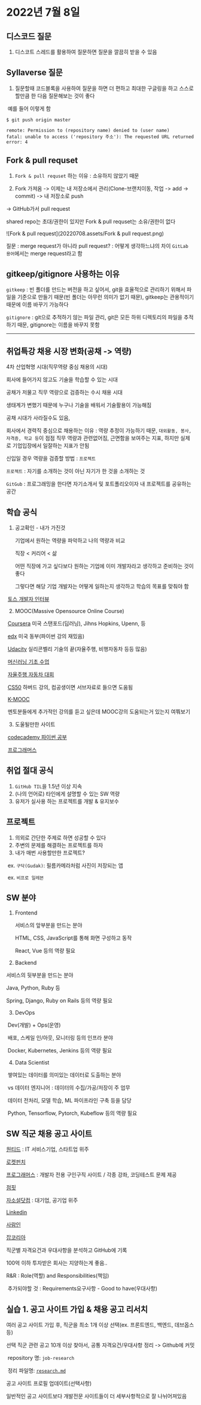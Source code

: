 # 2022년 7월 8일



## 디스코드 질문

1. 디스코트 스레드를 활용하여 질문하면 질문을 깔끔히 받을 수 있음

 

##  Syllaverse 질문

1. 질문할때 코드블록을 사용하여 질문을 하면 더 편하고 최대한 구글링을 하고 스스로 할만큼 한 다음 질문해보는 것이 좋다

​	예를 들어 이렇게 함

```
$ git push origin master

remote: Permission to (repository name) denied to (user name)
fatal: unable to access ('repository 주소'): The requested URL returned error: 4
```





## Fork & pull requset

1. `Fork & pull requset` 하는 이유 : 소유하지 않았기 때문

2. Fork 가져옴 -> 이제는 내 저장소에서 관리(Clone-브랜치이동, 작업 -> add -> commit) -> 내 저장소로 push

-> GitHub가서 pull request

shared repo는 초대/권한이 있지만 Fork & pull requset는 소유/권한이 없다

![Fork & pull request](20220708.assets/Fork & pull request.png)

질문 : merge request가 아니라 pull request? : 어떻게 생각하느냐의 차이 `GitLab 용어`에서는 merge request라고 함



## gitkeep/gitignore 사용하는 이유

`gitkeep` : 빈 폴더를 만드는 버전을 하고 싶어서, git을 효율적으로 관리하기 위해서 파일을 기준으로 만들기 때문(빈 폴더는 아무런 의미가 없기 때문), gitkeep는 관용적이기 때문에 이름 바꾸기 가능하다

`gitignore` : git으로 추적하기 않는 파일 관리, git은 모든 하위 디렉토리의 파일을 추적하기 때문, gitignore는 이름을 바꾸지 못함



---



## 취업특강 채용 시장 변화(공채 -> 역량)

4차 산업혁명 시대(직무역량 중심 채용의 시대)

회사에 들어가지 않고도 기술을 학습할 수 있는 시대

공채가 저물고 직무 역량으로 검증하는 수시 채용 시대

생태계가 변했기 때문에 누구나 기술을 배워서 기술활용이 가능해짐

공채 시대가 사라질수도 있음,

회사에서 경력직 중심으로 채용하는 이유 : 역량 추정이 가능하기 때문, `대외활동, 봉사, 자격증, 학교 등`이 점점 직무 역량과 관련없어짐, 근면함을 보여주는 지표, 하지만 실제로 기업입장에서 일잘하는 지표가 안됨

신입일 경우 역량을 검증할 방법 : `프로젝트` 

`프로젝트` : 자기를 소개하는 것이 아닌 자기가 한 것을 소개하는 것

`GitGub` : 프로그래밍을 한다면 자기소개서 및 포트폴리오이자 내 프로젝트를 공유하는 공간



## 학습 공식

1. 공고확인 - 내가 가진것

   기업에서 원하는 역량을 파악하고 나의 역량과 비교

   직장 < 커리어 < 삶

   어떤 직장에 가고 싶다보다 원하는 기업에 이미 개발자라고 생각하고 준비하는 것이 좋다

   그렇다면 해당 기업 개발자는 어떻게 일하는지 생각하고 학습의 목표를 맞춰야 함

​		[토스 개발자 인터뷰](https://www.youtube.com/results?search_query=slash+21)

2. MOOC(Massive Opensource Online Course)

​		[Coursera](https://www.coursera.org/) 미국 스탠포드(딥러닝), Jihns Hopkins, Upenn, 등

​		[edx](https://www.edx.org/) 미국 동부(파이썬 강의 재밌음)

​		[Udacity](https://www.udacity.com/) 실리콘벨리 기술의 끝(자율주행, 비행자동차 등등 많음)

​			[머신러닝 기초 수업](https://www.youtube.com/watch?v=ICKBWIkfeJ8&list=PLAwxTw4SYaPkQXg8TkVdIvYv4HfLG7SiH)

​			[자율주행 자동차 대회](https://www.darpa.mil/about-us/timeline/-grand-challenge-for-autonomous-vehicles)

​		[CS50](https://www.youtube.com/c/cs50) 하버드 강의, 컴공생이면 서브자료로 들으면 도움됨

​		[K-MOOC](http://www.kmooc.kr/)

​		멘토분들에게 추가적인 강의를 듣고 싶은데 MOOC강의 도움되는거 있는지 여쭤보기

3. 도울될만한 사이트

​		[codecademy 파이썬 공부](https://www.codecademy.com/catalog/language/python)

​		[프로그래머스](https://programmers.co.kr/)



## 취업 절대 공식

1. `GitHub TIL`을 1.5년 이상 지속
2. (나의 언어로) 타인에게 설명할 수 있는 SW 역량
3. 유저가 실사용 하는 프로젝트를 개발 & 유지보수



## 프로젝트

1. 의외로 간단한 주제로 하면 성공할 수 있다
2. 주변의 문제를 해결하는 프로젝트를 하자
3. 내가 매번 사용할만한 프로젝트?

​	ex. `구닥(Gudak)`: 필름카메라처럼 사진이 저장되는 앱

​	ex. `비프로 일레븐`



## SW 분야

1. Frontend 

   서비스의 앞부분을 만드는 분야

   HTML, CSS, JavaScript를 통해 화면 구성하고 동작

   React, Vue 등의 역량 필요

2.  Backend

   서비스의 뒷부분을 만드는 분야

   Java, Python, Ruby 등

   Spring, Django, Ruby on Rails 등의 역량 필요

3. DevOps

​		Dev(개발) + Ops(운영)

​		배포, 스케일 인/아웃, 모니터링 등의 인프라 분야

​		Docker, Kubernetes, Jenkins 등의 역량 필요

4. Data Scientist

​		쌓여있는 데이터를 의미있는 데이터로 도출하는 분야

​		vs 데이터 엔지니어 : 데이터의 수집/가공/저장이 주 업무

​		데이터 전처리, 모델 학습, ML 파이프라인 구축 등을 담당

​		Python, Tensorflow, Pytorch, Kubeflow 등의 역량 필요



## SW 직군 채용 공고 사이트

[원티드](https://www.wanted.co.kr/) : IT 서비스기업, 스타트업 위주

[로켓펀치](https://www.rocketpunch.com/)

[프로그래머스](https://programmers.co.kr/) : 개발자 전용 구인구직 사이트 / 각종 강좌, 코딩테스트 문제 제공

[점핏](https://www.jumpit.co.kr/)

[자소설닷컴](https://jasoseol.com/) : 대기업, 공기업 위주

[Linkedin](https://kr.linkedin.com/)

[사람인]([https://www.saramin.co.kr](https://www.saramin.co.kr/))

[잡코리아](https://www.jobkorea.co.kr/)

직군별 자격요건과 우대사항을 분석하고 GitHub에 기록

100억 이하 투자받은 회사는 지양하는게 좋음..

R&R : Role(역할) and Responsibilities(책임)

​	추가되야할 것 : Requirements요구사항 - Good to have(우대사항)



## 실습 1. 공고 사이트 가입 & 채용 공고 리서치

여러 공고 사이트 가입 후, 직군을 최소 1개 이상 선택(ex. 프론트엔드, 백엔드, 데브옵스 등)

선택 직군 관련 공고 10개 이상 찾아서, 공통 자격요건/우대사항 정리 -> Github에 커밋

​	repository 명: `job-research`

​	정리 파일명: [`research.md`](http://research.md)

공고 사이트 프로필 업데이트(선택사항)

일반적인 공고 사이트보다 개발전문 사이트들이 더 세부사항적으로 잘 나뉘어져있음
